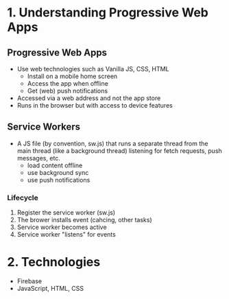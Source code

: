 # 1. Understanding Progressive Web Apps
## Progressive Web Apps
- Use web technologies such as Vanilla JS, CSS, HTML
    - Install on a mobile home screen
    - Access the app when offline
    - Get (web) push notifications
- Accessed via a web address and not the app store
- Runs in the browser but with access to device features

## Service Workers
- A JS file (by convention, sw.js) that runs a separate thread from the main thread (like a background thread) listening for fetch requests, push messages, etc.
    - load content offline
    - use background sync
    - use push notifications
### Lifecycle
1. Register the service worker (sw.js) 
2. The brower installs event (cahcing, other tasks)
3. Service worker becomes active
4. Service worker "listens" for events

# 2. Technologies
- Firebase
- JavaScript, HTML, CSS